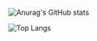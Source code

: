 ![Anurag's GitHub stats](https://github-readme-stats.vercel.app/api?username=SeoHyunHo99&show_icons=true&theme=ambient_gradient)

![Top Langs](https://github-readme-stats.vercel.app/api/top-langs/?username=SeoHyunHo99&layout=compact)

